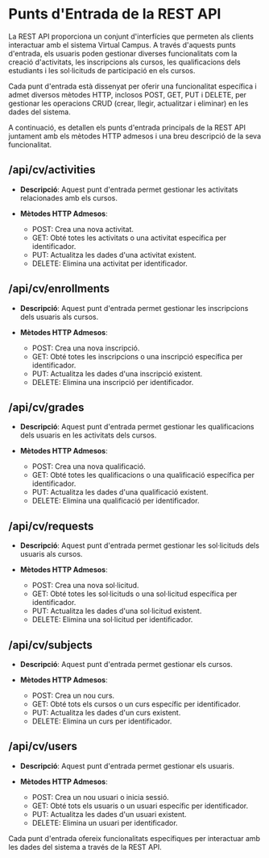 # Punts d'Entrada de la REST API
La REST API proporciona un conjunt d'interfícies que permeten als clients interactuar amb el sistema Virtual Campus. A través d'aquests punts d'entrada, els usuaris poden gestionar diverses funcionalitats com la creació d'activitats, les inscripcions als cursos, les qualificacions dels estudiants i les sol·licituds de participació en els cursos.

Cada punt d'entrada està dissenyat per oferir una funcionalitat específica i admet diversos mètodes HTTP, inclosos POST, GET, PUT i DELETE, per gestionar les operacions CRUD (crear, llegir, actualitzar i eliminar) en les dades del sistema.

A continuació, es detallen els punts d'entrada principals de la REST API juntament amb els mètodes HTTP admesos i una breu descripció de la seva funcionalitat.
## /api/cv/activities

- **Descripció**: Aquest punt d'entrada permet gestionar les activitats relacionades amb els cursos.
  
- **Mètodes HTTP Admesos**:
  - POST: Crea una nova activitat.
  - GET: Obté totes les activitats o una activitat específica per identificador.
  - PUT: Actualitza les dades d'una activitat existent.
  - DELETE: Elimina una activitat per identificador.

## /api/cv/enrollments

- **Descripció**: Aquest punt d'entrada permet gestionar les inscripcions dels usuaris als cursos.
  
- **Mètodes HTTP Admesos**:
  - POST: Crea una nova inscripció.
  - GET: Obté totes les inscripcions o una inscripció específica per identificador.
  - PUT: Actualitza les dades d'una inscripció existent.
  - DELETE: Elimina una inscripció per identificador.

## /api/cv/grades

- **Descripció**: Aquest punt d'entrada permet gestionar les qualificacions dels usuaris en les activitats dels cursos.
  
- **Mètodes HTTP Admesos**:
  - POST: Crea una nova qualificació.
  - GET: Obté totes les qualificacions o una qualificació específica per identificador.
  - PUT: Actualitza les dades d'una qualificació existent.
  - DELETE: Elimina una qualificació per identificador.

## /api/cv/requests

- **Descripció**: Aquest punt d'entrada permet gestionar les sol·licituds dels usuaris als cursos.
  
- **Mètodes HTTP Admesos**:
  - POST: Crea una nova sol·licitud.
  - GET: Obté totes les sol·licituds o una sol·licitud específica per identificador.
  - PUT: Actualitza les dades d'una sol·licitud existent.
  - DELETE: Elimina una sol·licitud per identificador.

## /api/cv/subjects

- **Descripció**: Aquest punt d'entrada permet gestionar els cursos.
  
- **Mètodes HTTP Admesos**:
  - POST: Crea un nou curs.
  - GET: Obté tots els cursos o un curs específic per identificador.
  - PUT: Actualitza les dades d'un curs existent.
  - DELETE: Elimina un curs per identificador.

## /api/cv/users

- **Descripció**: Aquest punt d'entrada permet gestionar els usuaris.
  
- **Mètodes HTTP Admesos**:
  - POST: Crea un nou usuari o inicia sessió.
  - GET: Obté tots els usuaris o un usuari específic per identificador.
  - PUT: Actualitza les dades d'un usuari existent.
  - DELETE: Elimina un usuari per identificador.

Cada punt d'entrada ofereix funcionalitats específiques per interactuar amb les dades del sistema a través de la REST API.
